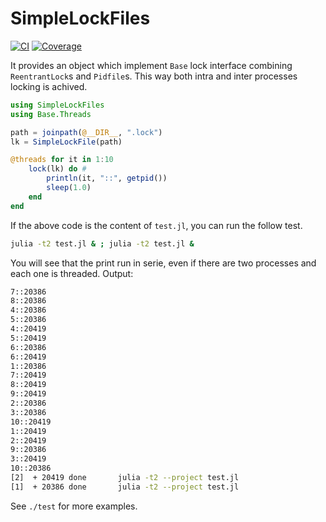 # SimpleLockFiles

[![CI](https://github.com/josePereiro/SimpleLockFiles.jl/actions/workflows/CI.yml/badge.svg)](https://github.com/josePereiro/SimpleLockFiles.jl/actions/workflows/CI.yml)
[![Coverage](https://codecov.io/gh/josePereiro/SimpleLockFiles.jl/branch/main/graph/badge.svg)](https://codecov.io/gh/josePereiro/SimpleLockFiles.jl)


It provides an object which implement `Base` lock interface combining `ReentrantLock`s and `Pidfile`s.
This way both intra and inter processes locking is achived. 

```julia
using SimpleLockFiles
using Base.Threads

path = joinpath(@__DIR__, ".lock")
lk = SimpleLockFile(path) 

@threads for it in 1:10
    lock(lk) do # 
        println(it, "::", getpid())
        sleep(1.0)
    end
end
```

If the above code is the content of `test.jl`, you can run the follow test.

```bash
julia -t2 test.jl & ; julia -t2 test.jl & 
```

You will see that the print run in serie, even if there are two processes and each one is threaded. Output: 

```bash
7::20386
8::20386
4::20386
5::20386
4::20419
5::20419
6::20386
6::20419
1::20386
7::20419
8::20419
9::20419
2::20386
3::20386
10::20419
1::20419
2::20419
9::20386
3::20419
10::20386
[2]  + 20419 done       julia -t2 --project test.jl
[1]  + 20386 done       julia -t2 --project test.jl
```

See `./test` for more examples.
